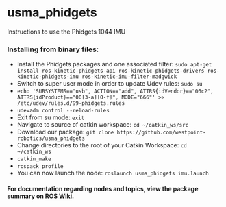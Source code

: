 # usma_phidgets
Instructions to use the Phidgets 1044 IMU

### Installing from binary files:
- Install the Phidgets packages and one associated filter: `sudo apt-get install ros-kinetic-phidgets-api ros-kinetic-phidgets-drivers ros-kinetic-phidgets-imu ros-kinetic-imu-filter-madgwick`
- Switch to super user mode in order to update Udev rules: `sudo su`
- `echo 'SUBSYSTEMS=="usb", ACTION=="add", ATTRS{idVendor}=="06c2", ATTRS{idProduct}=="00[3-a][0-f]", MODE="666"' >> /etc/udev/rules.d/99-phidgets.rules`
- `udevadm control --reload-rules`
- Exit from su mode: `exit`
- Navigate to source of catkin workspace: `cd ~/catkin_ws/src` 
- Download our package: `git clone https://github.com/westpoint-robotics/usma_phidgets`
- Change directories to the root of your Catkin Workspace: `cd ~/catkin_ws`
- `catkin_make`
- `rospack profile`
- You can now launch the node: `roslaunch usma_phidgets imu.launch`

#### For documentation regarding nodes and topics, view the package summary on [ROS Wiki](http://ros.org/wiki/phidgets_drivers).
